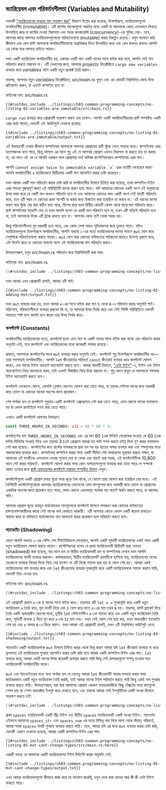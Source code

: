 ## ভ্যারিয়েবল এবং পরিবর্তনশীলতা (Variables and Mutability)

যেমনটি ["ভ্যারিয়েবলের মাধ্যমে মান সংরক্ষণ করা"][storing-values-with-variables] বিভাগে উল্লেখ করা হয়েছে, ডিফল্টরূপে, ভ্যারিয়েবলগুলো অপরিবর্তনীয় (immutable)। এটি রাস্টের অনেকগুলো পদ্ধতির মধ্যে একটি যা আপনাকে কোড এমনভাবে লিখতে উৎসাহিত করে যা রাস্টের দেওয়া নিরাপত্তা এবং সহজ কনকারেন্সি (concurrency)-এর সুবিধা নেয়। তবে, আপনার কাছে আপনার ভ্যারিয়েবলগুলোকে পরিবর্তনযোগ্য (mutable) করার বিকল্পও রয়েছে। চলুন অন্বেষণ করি কীভাবে এবং কেন রাস্ট আপনাকে অপরিবর্তনীয়তাকে অগ্রাধিকার দিতে উৎসাহিত করে এবং কেন কখনও কখনও আপনি এর থেকে সরে আসতে চাইতে পারেন।

যখন একটি ভ্যারিয়েবল অপরিবর্তনীয় হয়, একবার একটি মান একটি নামের সাথে বাইন্ড করা হলে, আপনি সেই মান পরিবর্তন করতে পারবেন না। এটি দেখানোর জন্য, আপনার _projects_ ডিরেক্টরিতে `cargo new variables` ব্যবহার করে _variables_ নামে একটি নতুন প্রজেক্ট তৈরি করুন।

তারপর, আপনার নতুন _variables_ ডিরেক্টরিতে, _src/main.rs_ খুলুন এবং এর কোডটি নিম্নলিখিত কোড দিয়ে প্রতিস্থাপন করুন, যা এখনই কম্পাইল হবে না:

<span class="filename">ফাইলের নাম: src/main.rs</span>

```rust,ignore,does_not_compile
{{#rustdoc_include ../listings/ch03-common-programming-concepts/no-listing-01-variables-are-immutable/src/main.rs}}
```

`cargo run` ব্যবহার করে প্রোগ্রামটি সংরক্ষণ করুন এবং চালান। আপনি একটি অপরিবর্তনীয়তার ত্রুটি সম্পর্কিত একটি এরর বার্তা পাবেন, যেমনটি এই আউটপুটে দেখানো হয়েছে:

```console
{{#include ../listings/ch03-common-programming-concepts/no-listing-01-variables-are-immutable/output.txt}}
```

এই উদাহরণটি দেখায় কীভাবে কম্পাইলার আপনাকে আপনার প্রোগ্রামের ত্রুটি খুঁজে পেতে সাহায্য করে। কম্পাইলার এরর হতাশাজনক হতে পারে, কিন্তু আসলে এর মানে শুধু এই যে আপনার প্রোগ্রাম এখনও নিরাপদে যা করতে চায় তা করছে না; এর মানে এই _নয়_ যে আপনি একজন ভাল প্রোগ্রামার নন! অভিজ্ঞ রাস্টেশিয়ানরাও কম্পাইলার এরর পান।

আপনি `` cannot assign twice to immutable variable `x` `` এরর বার্তাটি পেয়েছেন কারণ আপনি অপরিবর্তনীয় `x` ভ্যারিয়েবলে দ্বিতীয়বার একটি মান অ্যাসাইন করার চেষ্টা করেছেন।

যখন আমরা একটি মান পরিবর্তন করার চেষ্টা করি যা অপরিবর্তনীয় হিসাবে চিহ্নিত করা হয়েছে, তখন কম্পাইল-টাইম এরর পাওয়া গুরুত্বপূর্ণ কারণ এই পরিস্থিতিটি বাগের কারণ হতে পারে। যদি আমাদের কোডের একটি অংশ এই অনুমানের উপর কাজ করে যে একটি মান কখনও পরিবর্তন হবে না এবং আমাদের কোডের অন্য একটি অংশ সেই মানটি পরিবর্তন করে, তবে এটি সম্ভব যে কোডের প্রথম অংশটি যা করার জন্য ডিজাইন করা হয়েছিল তা করবে না। এই ধরনের বাগের কারণ পরে খুঁজে বের করা কঠিন হতে পারে, বিশেষ করে যখন দ্বিতীয় কোডটি কেবল _মাঝে মাঝে_ মান পরিবর্তন করে। রাস্ট কম্পাইলার গ্যারান্টি দেয় যে যখন আপনি বলেন যে একটি মান পরিবর্তন হবে না, তখন এটি সত্যিই পরিবর্তন হবে না, তাই আপনাকে নিজে এটি ট্র্যাক রাখতে হবে না। আপনার কোড তাই বোঝা সহজ হয়।

কিন্তু পরিবর্তনশীলতা খুব দরকারী হতে পারে, এবং কোড লেখা আরও সুবিধাজনক করে তুলতে পারে। যদিও ভ্যারিয়েবলগুলো ডিফল্টরূপে অপরিবর্তনীয়, আপনি অধ্যায় ২-এর মতো ভ্যারিয়েবলের নামের সামনে `mut` যোগ করে সেগুলিকে পরিবর্তনযোগ্য করতে পারেন। `mut` যোগ করা কোডের ভবিষ্যতের পাঠকদের কাছেও উদ্দেশ্য প্রকাশ করে, এটা নির্দেশ করে যে কোডের অন্যান্য অংশ এই ভ্যারিয়েবলের মান পরিবর্তন করবে।

উদাহরণস্বরূপ, চলুন _src/main.rs_ পরিবর্তন করে নিম্নলিখিতটি করা যাক:

<span class="filename">ফাইলের নাম: src/main.rs</span>

```rust
{{#rustdoc_include ../listings/ch03-common-programming-concepts/no-listing-02-adding-mut/src/main.rs}}
```

যখন আমরা এখন প্রোগ্রামটি চালাই, আমরা এটি পাই:

```console
{{#include ../listings/ch03-common-programming-concepts/no-listing-02-adding-mut/output.txt}}
```

যখন `mut` ব্যবহার করা হয়, তখন আমরা `x`-এর সাথে বাইন্ড করা মান `5` থেকে `6`-এ পরিবর্তন করার অনুমতি পাই। পরিশেষে, পরিবর্তনশীলতা ব্যবহার করবেন কি না, তা আপনার উপর নির্ভর করে এবং সেই নির্দিষ্ট পরিস্থিতিতে কোনটি সবচেয়ে স্পষ্ট বলে আপনি মনে করেন তার উপর নির্ভর করে।

### কনস্ট্যান্ট (Constants)

অপরিবর্তনীয় ভ্যারিয়েবলের মতো, _কনস্ট্যান্ট_ হলো এমন মান যা একটি নামের সাথে বাইন্ড করা থাকে এবং পরিবর্তন করার অনুমতি নেই, তবে কনস্ট্যান্ট এবং ভ্যারিয়েবলের মধ্যে কয়েকটি পার্থক্য রয়েছে।

প্রথমত, আপনাকে কনস্ট্যান্টের সাথে `mut` ব্যবহার করার অনুমতি নেই। কনস্ট্যান্ট শুধু ডিফল্টরূপে অপরিবর্তনীয় নয়—তারা সবসময়ই অপরিবর্তনীয়। আপনি `let` কীওয়ার্ডের পরিবর্তে `const` কীওয়ার্ড ব্যবহার করে কনস্ট্যান্ট ঘোষণা করেন, এবং মানের টাইপ _অবশ্যই_ অ্যানোটেট করতে হবে। আমরা পরবর্তী বিভাগে, ["ডেটা টাইপ"][data-types]-এ, টাইপ এবং টাইপ অ্যানোটেশন নিয়ে আলোচনা করব, তাই এখনই বিস্তারিত নিয়ে চিন্তা করবেন না। শুধু জেনে রাখুন যে আপনাকে সবসময় টাইপ অ্যানোটেট করতে হবে।

কনস্ট্যান্ট যেকোনো স্কোপে, এমনকি গ্লোবাল স্কোপেও ঘোষণা করা যেতে পারে, যা তাদের সেইসব মানের জন্য দরকারী করে তোলে যা কোডের অনেক অংশের জানা প্রয়োজন।

শেষ পার্থক্য হল যে কনস্ট্যান্ট শুধুমাত্র একটি কনস্ট্যান্ট এক্সপ্রেশনে সেট করা যেতে পারে, এমন কোনো মানের ফলাফলে নয় যা কেবল রানটাইমে গণনা করা যেতে পারে।

এখানে একটি কনস্ট্যান্ট ঘোষণার উদাহরণ:

```rust
const THREE_HOURS_IN_SECONDS: u32 = 60 * 60 * 3;
```

কনস্ট্যান্টের নাম `THREE_HOURS_IN_SECONDS` এবং এর মান 60 (এক মিনিটে সেকেন্ডের সংখ্যা) কে 60 (এক ঘন্টায় মিনিটের সংখ্যা) দিয়ে এবং তারপর 3 (এই প্রোগ্রামে আমরা যত ঘন্টা গণনা করতে চাই) দিয়ে গুণ করার ফলাফলে সেট করা হয়েছে। কনস্ট্যান্টের জন্য রাস্টের নামকরণের প্রথা হল সব বড় হাতের অক্ষর ব্যবহার করা এবং শব্দগুলোর মধ্যে আন্ডারস্কোর ব্যবহার করা। কম্পাইলার কম্পাইল করার সময় একটি সীমিত সেট অপারেশন মূল্যায়ন করতে সক্ষম, যা আমাদের এই মানটিকে এমনভাবে লেখার সুযোগ দেয় যা বোঝা এবং যাচাই করা সহজ, এই কনস্ট্যান্টটিকে 10,800 মানে সেট করার পরিবর্তে। কনস্ট্যান্ট ঘোষণা করার সময় কোন অপারেশনগুলো ব্যবহার করা যেতে পারে সে সম্পর্কে আরও তথ্যের জন্য [রাস্ট রেফারেন্সের কনস্ট্যান্ট মূল্যায়ন সম্পর্কিত বিভাগ][const-eval] দেখুন।

কনস্ট্যান্টগুলো একটি প্রোগ্রাম চলার পুরো সময় জুড়ে বৈধ থাকে, যে স্কোপে তারা ঘোষণা করা হয়েছিল তার মধ্যে। এই বৈশিষ্ট্যটি কনস্ট্যান্টগুলোকে আপনার অ্যাপ্লিকেশনের ডোমেনের এমন মানগুলোর জন্য দরকারী করে তোলে যা প্রোগ্রামের একাধিক অংশের জানা প্রয়োজন হতে পারে, যেমন কোনো খেলোয়াড় সর্বোচ্চ যত পয়েন্ট অর্জন করতে পারে, বা আলোর গতি।

আপনার প্রোগ্রাম জুড়ে ব্যবহৃত হার্ডকোডেড মানগুলোকে কনস্ট্যান্ট হিসাবে নামকরণ করা কোডের ভবিষ্যতের রক্ষণাবেক্ষণকারীদের কাছে সেই মানের অর্থ বোঝাতে দরকারী। এটি আপনার কোডে কেবল একটি জায়গা রাখতেও সাহায্য করে যা ভবিষ্যতে হার্ডকোডেড মান আপডেট করার প্রয়োজন হলে পরিবর্তন করতে হবে।

### শ্যাডোইং (Shadowing)

যেমন আপনি অধ্যায় ২-এর গেসিং গেম টিউটোরিয়ালে দেখেছেন, আপনি একটি পূর্ববর্তী ভ্যারিয়েবলের একই নামে একটি নতুন ভ্যারিয়েবল ঘোষণা করতে পারেন। রাস্টেশিয়ানরা বলেন যে প্রথম ভ্যারিয়েবলটি দ্বিতীয়টি দ্বারা _শ্যাডো_ (shadowed) করা হয়েছে, যার মানে হল যে দ্বিতীয় ভ্যারিয়েবলটি হল যা কম্পাইলার দেখবে যখন আপনি ভ্যারিয়েবলের নামটি ব্যবহার করবেন। কার্যকরভাবে, দ্বিতীয় ভ্যারিয়েবলটি প্রথমটিকে ছাপিয়ে যায়, ভ্যারিয়েবলের নামের যেকোনো ব্যবহার নিজের দিকে নিয়ে নেয় যতক্ষণ না এটি নিজে শ্যাডো করা হয় বা স্কোপ শেষ হয়। আমরা একই ভ্যারিয়েবলের নাম ব্যবহার করে এবং `let` কীওয়ার্ডের ব্যবহার পুনরাবৃত্তি করে একটি ভ্যারিয়েবলকে শ্যাডো করতে পারি, যেমনটি নিচে দেওয়া হল:

<span class="filename">ফাইলের নাম: src/main.rs</span>

```rust
{{#rustdoc_include ../listings/ch03-common-programming-concepts/no-listing-03-shadowing/src/main.rs}}
```

এই প্রোগ্রামটি প্রথমে `x`-কে `5` মানের সাথে বাইন্ড করে। তারপরে এটি `let x =` পুনরাবৃত্তি করে একটি নতুন ভ্যারিয়েবল `x` তৈরি করে, মূল মানটি নিয়ে এবং `1` যোগ করে যাতে `x`-এর মান তখন `6` হয়। তারপর, কার্লি ব্র্যাকেট দিয়ে তৈরি একটি অভ্যন্তরীণ স্কোপের মধ্যে, তৃতীয় `let` স্টেটমেন্টটিও `x`-কে শ্যাডো করে এবং একটি নতুন ভ্যারিয়েবল তৈরি করে, পূর্ববর্তী মানকে `2` দিয়ে গুণ করে `x`-কে `12` মান দেয়। যখন সেই স্কোপ শেষ হয়ে যায়, তখন অভ্যন্তরীণ শ্যাডোইং শেষ হয় এবং `x` আবার `6`-এ ফিরে আসে। যখন আমরা এই প্রোগ্রামটি চালাই, তখন এটি নিম্নলিখিত আউটপুট দেবে:

```console
{{#include ../listings/ch03-common-programming-concepts/no-listing-03-shadowing/output.txt}}
```

শ্যাডোইং একটি ভ্যারিয়েবলকে `mut` হিসাবে চিহ্নিত করার থেকে ভিন্ন কারণ আমরা যদি `let` কীওয়ার্ড ব্যবহার না করে ভুলবশত এই ভ্যারিয়েবলে পুনরায় অ্যাসাইন করার চেষ্টা করি তবে আমরা একটি কম্পাইল-টাইম এরর পাব। `let` ব্যবহার করে, আমরা একটি মানের উপর কয়েকটি রূপান্তর করতে পারি কিন্তু সেই রূপান্তরগুলো সম্পন্ন হওয়ার পরে ভ্যারিয়েবলটি অপরিবর্তনীয় থাকে।

`mut` এবং শ্যাডোইংয়ের মধ্যে অন্য পার্থক্য হল যে যেহেতু আমরা `let` কীওয়ার্ডটি আবার ব্যবহার করার সময় কার্যকরভাবে একটি নতুন ভ্যারিয়েবল তৈরি করছি, তাই আমরা মানের টাইপ পরিবর্তন করতে পারি কিন্তু একই নাম পুনরায় ব্যবহার করতে পারি। উদাহরণস্বরূপ, ধরা যাক আমাদের প্রোগ্রাম একজন ব্যবহারকারীকে কিছু টেক্সটের মধ্যে কতগুলো স্পেস চায় তা স্পেস ক্যারেক্টার ইনপুট করে দেখাতে বলে, এবং তারপর আমরা সেই ইনপুটটিকে একটি সংখ্যা হিসাবে সংরক্ষণ করতে চাই:

```rust
{{#rustdoc_include ../listings/ch03-common-programming-concepts/no-listing-04-shadowing-can-change-types/src/main.rs:here}}
```

প্রথম `spaces` ভ্যারিয়েবলটি একটি স্ট্রিং টাইপ এবং দ্বিতীয় `spaces` ভ্যারিয়েবলটি একটি সংখ্যা টাইপ। শ্যাডোইং এইভাবে আমাদের `spaces_str` এবং `spaces_num` এর মতো বিভিন্ন নাম নিয়ে আসা থেকে বাঁচায়; পরিবর্তে, আমরা সহজ `spaces` নামটি পুনরায় ব্যবহার করতে পারি। তবে, আমরা যদি এর জন্য `mut` ব্যবহার করার চেষ্টা করি, যেমনটি এখানে দেখানো হয়েছে, আমরা একটি কম্পাইল-টাইম এরর পাব:

```rust,ignore,does_not_compile
{{#rustdoc_include ../listings/ch03-common-programming-concepts/no-listing-05-mut-cant-change-types/src/main.rs:here}}
```

এররটি বলছে যে আমাদের একটি ভ্যারিয়েবলের টাইপ মিউটেট করার অনুমতি নেই:

```console
{{#include ../listings/ch03-common-programming-concepts/no-listing-05-mut-cant-change-types/output.txt}}
```

এখন আমরা ভ্যারিয়েবলগুলো কীভাবে কাজ করে তা অন্বেষণ করেছি, চলুন দেখা যাক তাদের আর কী কী ডেটা টাইপ থাকতে পারে।

[comparing-the-guess-to-the-secret-number]: ch02-00-guessing-game-tutorial.html#comparing-the-guess-to-the-secret-number
[data-types]: ch03-02-data-types.html#data-types
[storing-values-with-variables]: ch02-00-guessing-game-tutorial.html#storing-values-with-variables
[const-eval]: ../reference/const_eval.html